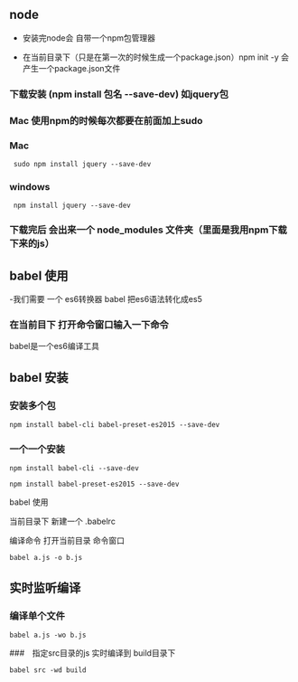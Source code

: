 ## node

- 安装完node会 自带一个npm包管理器

- 在当前目录下（只是在第一次的时候生成一个package.json）npm init -y 会产生一个package.json文件

### 下载安装 (npm install 包名 --save-dev) 如jquery包

###  Mac 使用npm的时候每次都要在前面加上sudo

### Mac
```
 sudo npm install jquery --save-dev
```

### windows
```
 npm install jquery --save-dev
```

### 下载完后 会出来一个 node_modules 文件夹（里面是我用npm下载下来的js）

## babel 使用
-我们需要 一个 es6转换器 babel  把es6语法转化成es5 

### 在当前目下 打开命令窗口输入一下命令

babel是一个es6编译工具

## babel 安装
### 安装多个包

```
npm install babel-cli babel-preset-es2015 --save-dev

```
### 一个一个安装

```
npm install babel-cli --save-dev

npm install babel-preset-es2015 --save-dev

```

babel 使用

当前目录下 新建一个 .babelrc 

编译命令 打开当前目录 命令窗口

```
babel a.js -o b.js
```

## 实时监听编译

### 编译单个文件

```
babel a.js -wo b.js

```

###　指定src目录的js 实时编译到 build目录下

```
babel src -wd build
```
